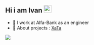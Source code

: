 <h2 align="left">Hi i am Ivan  
<img src="https://github.com/blackcater/blackcater/raw/main/images/Hi.gif" height="24"/></h1>

<ul>
   <li>🏢 I work at Alfa-Bank as an engineer</li>
   <li>🚀 About projects : <a href="https://xataa.ru" target="_blank">XaTa</a></li>
</ul>


![](https://komarev.com/ghpvc/?username=ismetskoy&color=green)
